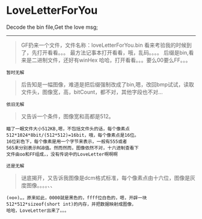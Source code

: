 # LoveLetterForYou

Decode the bin file,Get the love msg;

---

> GF扔来一个文件，文件名称：loveLetterForYou.bin
看来考验我的时候到了，先打开看看。。。
最方法记事本打开看看，哦，乱码。。。。
后缀是bin,看来是二进制文件，还好有winHex
哈哈，打开看看。。。要么00要么FF。。。

```
暂时无解
```
> 后告知是一幅图像，难道是把后缀强制改成了bin,嗯，改回bmp试试，读取文件头，图像宽，高，bitCount，都不对，其他字段也不对...
```
依旧无解
```
> 又告诉一个条件，图像宽和高都是512。

```
瞄了一眼文件大小512KB,嗯，不包括文件头的话，每个像素点
512*1024*8bit/(512*512)=16bit，哦，每个像素点是16位。
16位彩色下，每个像素是用一个字节来表示，一般有555或者
565来分别表示RGB值。然而然而，图像依然不对，十六进制查看下
文件由oo和FF组成，，没有传说中的LoveLetter啊啊啊
```

```
还是无解
```
> 谜底揭开，又告诉我图像是dcm格式标准，每个像素点由十六位，图像是灰度图像。。。。、、

```
(⊙o⊙)…，原来如此，0000就是黑色的，ffff位白色的，嗯，开辟一块
512*512*sizeof(short int)的内存，并把数据映射成图像，
哈哈，LoveLetter出来了。。。
```
